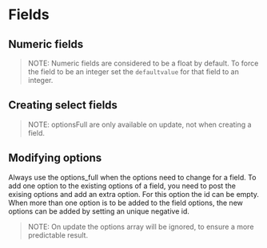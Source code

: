 # Fields 

## Numeric fields

> NOTE: Numeric fields are considered to be a float by default.
> To force the field to be an integer set the `defaultvalue` for that field to an integer.

## Creating select fields

> NOTE: optionsFull are only available on update, not when creating a field.

## Modifying options

Always use the options_full when the options need to change for a field.
To add one option to the existing options of a field, you need to post the exising options and add an extra option.
For this option the id can be empty. When more than one option is to be added to the field options, the new options 
can be added by setting an unique negative id.

> NOTE: On update the options array will be ignored, to ensure a more predictable result.
